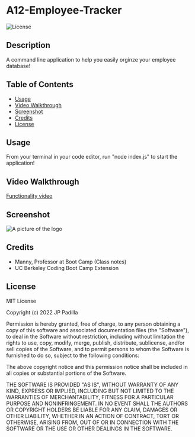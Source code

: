 # A12-Employee-Tracker

![License](https://img.shields.io/badge/license-MIT-blue.svg)

## Description

A command line application to help you easily orginze your employee database!

## Table of Contents

  - [Usage](#usage)
  - [Video Walkthrough](#video-walkthrough)
  - [Screenshot](#screenshot)
  - [Credits](#credits)
  - [License](#license)

## Usage

From your terminal in your code editor, run "node index.js" to start the application!     

## Video Walkthrough

[Functionality video](https://drive.google.com/file/d/1KqKjskudwJ9lR16cZXAR_wNDAK8e9wgD/view "Video Walkthrough")

## Screenshot

![A picture of the logo](assets/svgviewer-png-output.png "Generated Logo")

## Credits
 - Manny, Professor at Boot Camp (Class notes)
 - UC Berkeley Coding Boot Camp Extension

## License

MIT License

Copyright (c) 2022 JP Padilla

Permission is hereby granted, free of charge, to any person obtaining a copy of this software and associated documentation files (the "Software"), to deal in the Software without restriction, including without limitation the rights to use, copy, modify, merge, publish, distribute, sublicense, and/or sell copies of the Software, and to permit persons to whom the Software is furnished to do so, subject to the following conditions:

The above copyright notice and this permission notice shall be included in all copies or substantial portions of the Software.

THE SOFTWARE IS PROVIDED "AS IS", WITHOUT WARRANTY OF ANY KIND, EXPRESS OR IMPLIED, INCLUDING BUT NOT LIMITED TO THE WARRANTIES OF MERCHANTABILITY, FITNESS FOR A PARTICULAR PURPOSE AND NONINFRINGEMENT. IN NO EVENT SHALL THE AUTHORS OR COPYRIGHT HOLDERS BE LIABLE FOR ANY CLAIM, DAMAGES OR OTHER LIABILITY, WHETHER IN AN ACTION OF CONTRACT, TORT OR OTHERWISE, ARISING FROM, OUT OF OR IN CONNECTION WITH THE SOFTWARE OR THE USE OR OTHER DEALINGS IN THE SOFTWARE.



